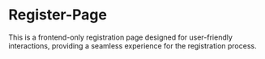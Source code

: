 # Register-Page
This is a frontend-only registration page designed for user-friendly interactions, providing a seamless experience for the registration process.
